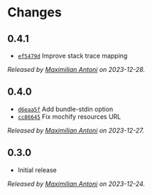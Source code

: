 # Changes

## 0.4.1

- [`ef5479d`](https://github.com/mochify-js/cli/commit/ef5479deeee426e217af14ba7357308cee90254e)
  Improve stack trace mapping

_Released by [Maximilian Antoni](https://github.com/mantoni) on 2023-12-28._

## 0.4.0

- [`d6eaa5f`](https://github.com/mochify-js/cli/commit/d6eaa5f839f1c5848f7f39d9e37b53af28e14aac)
  Add bundle-stdin option
- [`cc86645`](https://github.com/mochify-js/cli/commit/cc86645ba628dde2e6052fd35f3c1dc0e6c7e2f4)
  Fix mochify resources URL

_Released by [Maximilian Antoni](https://github.com/mantoni) on 2023-12-27._

## 0.3.0

- Initial release

_Released by [Maximilian Antoni](https://github.com/mantoni) on 2023-12-24._
